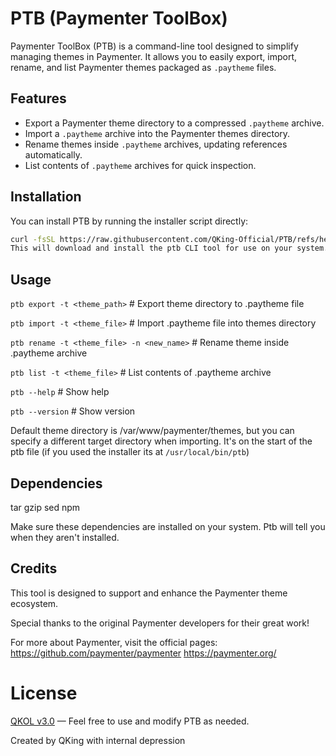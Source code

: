 # PTB (Paymenter ToolBox)

Paymenter ToolBox (PTB) is a command-line tool designed to simplify managing themes in Paymenter. It allows you to easily export, import, rename, and list Paymenter themes packaged as `.paytheme` files.

## Features

- Export a Paymenter theme directory to a compressed `.paytheme` archive.
- Import a `.paytheme` archive into the Paymenter themes directory.
- Rename themes inside `.paytheme` archives, updating references automatically.
- List contents of `.paytheme` archives for quick inspection.

## Installation

You can install PTB by running the installer script directly:

```bash
curl -fsSL https://raw.githubusercontent.com/QKing-Official/PTB/refs/heads/main/installer | bash
This will download and install the ptb CLI tool for use on your system.
```
## Usage
```ptb export -t <theme_path>```              # Export theme directory to .paytheme file

```ptb import -t <theme_file>```                # Import .paytheme file into themes directory

```ptb rename -t <theme_file> -n <new_name>``` # Rename theme inside .paytheme archive

```ptb list -t <theme_file>```                  # List contents of .paytheme archive

```ptb --help```                               # Show help

```ptb --version```                            # Show version

Default theme directory is /var/www/paymenter/themes, but you can specify a different target directory when importing. It's on the start of the ptb file (if you used the installer its at ```/usr/local/bin/ptb```)

## Dependencies
tar
gzip
sed
npm

Make sure these dependencies are installed on your system. Ptb will tell you when they aren't installed.

## Credits
This tool is designed to support and enhance the Paymenter theme ecosystem.

Special thanks to the original Paymenter developers for their great work!

For more about Paymenter, visit the official pages:
https://github.com/paymenter/paymenter
https://paymenter.org/


# License
[QKOL v3.0](https://github.com/QKing-Official/QKOL/blob/main/v3.0/QKING_OPEN_LICENSE_v3.0) — Feel free to use and modify PTB as needed.

Created by QKing with internal depression
